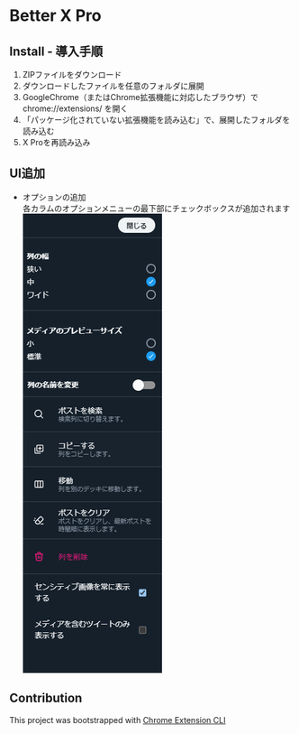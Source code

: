 # Better X Pro

## Install - 導入手順

1. ZIPファイルをダウンロード
2. ダウンロードしたファイルを任意のフォルダに展開
3. GoogleChrome（またはChrome拡張機能に対応したブラウザ）で chrome://extensions/ を開く
4. 「パッケージ化されていない拡張機能を読み込む」で、展開したフォルダを読み込む
5. X Proを再読み込み

## UI追加
 - オプションの追加  
  各カラムのオプションメニューの最下部にチェックボックスが追加されます   
  ![オプション追加箇所](./doc/img/271842393-6c687071-5ea7-4483-bfd8-667c5787d8b4.png)

## Contribution

This project was bootstrapped with [Chrome Extension CLI](https://github.com/dutiyesh/chrome-extension-cli)
